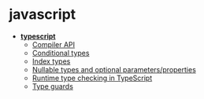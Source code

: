 <!-- this entire file is auto-generated -->

# javascript

<!-- optional markdown-notes-tree directory description starts here -->

<!-- optional markdown-notes-tree directory description ends here -->

- [**typescript**](typescript/README.md)
    - [Compiler API](typescript/Compiler-API.md)
    - [Conditional types](typescript/Conditional-types.md)
    - [Index types](typescript/Index-types.md)
    - [Nullable types and optional parameters/properties](typescript/Nullable-types-optional-parameters-properties.md)
    - [Runtime type checking in TypeScript](typescript/Runtime-type-checking.md)
    - [Type guards](typescript/Type-guards.md)
